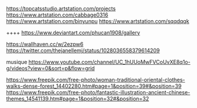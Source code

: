 
https://topcatsstudio.artstation.com/projects
https://www.artstation.com/cabbage0316
https://www.artstation.com/binyunpu
https://www.artstation.com/sqqdqqk

++++ https://www.deviantart.com/phucan1908/gallery

https://wallhaven.cc/w/2ezpw6
https://twitter.com/thejanellemj/status/1028036558379614209


musique https://www.youtube.com/channel/UC_1hUUoMwFVCoUvXE8q1o-g/videos?view=0&sort=p&flow=grid

https://www.freepik.com/free-photo/woman-traditional-oriental-clothes-walks-dense-forest_14402280.htm#page=1&position=39#&position=39
https://www.freepik.com/free-photo/fantastic-illustration-ancient-chinese-themes_14541139.htm#page=1&position=32#&position=32
